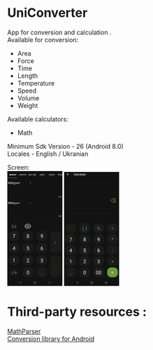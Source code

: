 # UniConverter
App for conversion and calculation .    
Available for conversion: 
- Area   
- Force 
- Time 
- Length 
- Temperature 
- Speed   
- Volume    
- Weight  
     
Available calculators:  
- Math  
     
Minimum Sdk Version - 26 (Android 8.0)       
Locales - English / Ukranian      
    
Screen:  
<img src="https://github.com/AShunevich/UniConverter/blob/master/Screens/Screenshot_20200901-204606_UniConverter.jpg" width="25%" height="30%" >   <img src="https://github.com/AShunevich/UniConverter/blob/master/Screens/Screenshot_20200901-204614_UniConverter.jpg" width="25%" height="30%" >     

# Third-party resources :  
[MathParser](http://mathparser.org/)  
[Conversion library for Android](https://github.com/AShunevich/Conversion-Library-Android)

